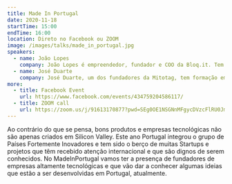 ```yaml
---
title: Made In Portugal
date: 2020-11-18
startTime: 15:00
endTime: 16:00
location: Direto no Facebook ou ZOOM
image: /images/talks/made_in_portugal.jpg
speakers:
  - name: João Lopes
    company: João Lopes é empreendedor, fundador e COO da Bloq.it. Tem background em Engenharia Informática (Universidade do Minho) e descreve-se como um entusiasta por trazer à vida novas ideias. Tem particular interesse por tecnologias disruptivas como Inteligência Artificial e Automação, e já conduziu um podcast sobre Blockchain.
  - name: José Duarte
    company: José Duarte, um dos fundadores da Mitotag, tem formação em Bioquímica e é responsável pelo marketing, comunicação e gestão de presença da Mitotag nas redes sociais. Possui vasta experiência em design criativo e multimédia, incluindo formação em HTML e Javascript.
more:
  - title: Facebook Event
    url: https://www.facebook.com/events/434759204586117/
  - title: ZOOM call
    url: https://zoom.us/j/91613170877?pwd=SEg0OE1NSGNnMFgycDVzcFlRU0JmUT09
---
```


Ao contrário do que se pensa, bons produtos e empresas tecnológicas não são apenas criados em Silicon Valley.
Este ano Portugal integrou o grupo de Países Fortemente Inovadores e tem sido o berço de muitas Startups e projetos que têm recebido atenção internacional e que são dignos de serem conhecidos.
No MadeInPortugal vamos ter a presença de fundadores de empresas altamente tecnológicas e que vão dar a conhecer algumas ideias que estão a ser desenvolvidas em Portugal, atualmente. 
